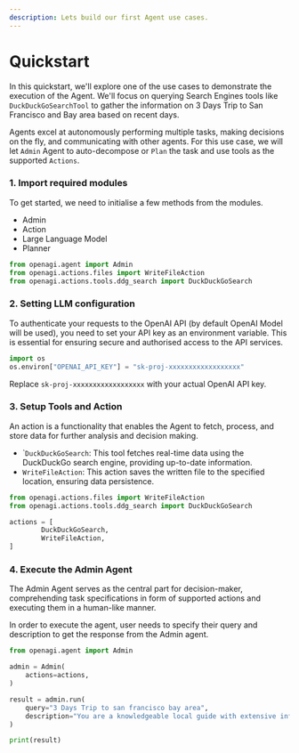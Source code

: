 ```yaml
---
description: Lets build our first Agent use cases.
---
```


# Quickstart

In this quickstart, we'll explore one of the use cases to demonstrate the execution of the Agent. We'll focus on querying Search Engines tools like `DuckDuckGoSearchTool` to gather the  information on 3 Days Trip to San Francisco and Bay area based on recent days.&#x20;

Agents excel at autonomously performing multiple tasks, making decisions on the fly, and communicating with other agents. For this use case, we will let `Admin` Agent to auto-decompose or `Plan` the task and use tools as the supported `Actions`.&#x20;

### 1. Import required modules

To get started, we need to initialise a few methods from the modules.

* Admin
* Action
* Large Language Model
* Planner

```python
from openagi.agent import Admin
from openagi.actions.files import WriteFileAction
from openagi.actions.tools.ddg_search import DuckDuckGoSearch
```

### 2. Setting LLM configuration

To authenticate your requests to the OpenAI API (by default OpenAI Model will be used), you need to set your API key as an environment variable. This is essential for ensuring secure and authorised access to the API services.&#x20;

```python
import os
os.environ["OPENAI_API_KEY"] = "sk-proj-xxxxxxxxxxxxxxxxxx"
```

Replace `sk-proj-xxxxxxxxxxxxxxxxxx` with your actual OpenAI API key.

### 3. Setup Tools and Action

An action is a functionality that enables the Agent to fetch, process, and store data for further analysis and decision making.

* \``DuckDuckGoSearch`: This tool fetches real-time data using the DuckDuckGo search engine, providing up-to-date information.
* `WriteFileAction`: This action saves the written file to the specified location, ensuring data persistence.

```python
from openagi.actions.files import WriteFileAction
from openagi.actions.tools.ddg_search import DuckDuckGoSearch

actions = [
        DuckDuckGoSearch,
        WriteFileAction,
]
```

### 4. Execute the Admin Agent

The Admin Agent serves as the central part for decision-maker, comprehending task specifications in form of supported actions and executing them in a human-like manner.

In order to execute the agent, user needs to specify their query and description to get the response from the Admin agent.&#x20;

```python
from openagi.agent import Admin

admin = Admin(
    actions=actions,  
)

result = admin.run(
    query="3 Days Trip to san francisco bay area",
    description="You are a knowledgeable local guide with extensive information about the city, it's attractions and customs",
)

print(result)
```
